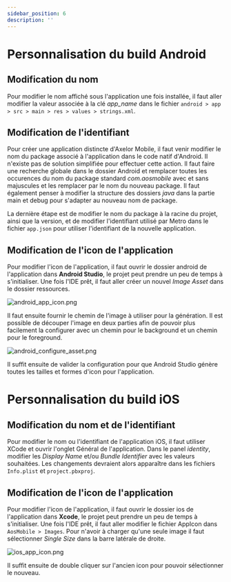 ```yaml
---
sidebar_position: 6
description: ''
---
```


# Personnalisation du build Android

## Modification du nom

Pour modifier le nom affiché sous l'application une fois installée, il faut aller modifier la valeur associée à la clé _app_name_ dans le fichier `android > app > src > main > res > values > strings.xml`.

## Modification de l'identifiant

Pour créer une application distincte d'Axelor Mobile, il faut venir modifier le nom du package associé à l'application dans le code natif d'Android. Il n'existe pas de solution simplifiée pour effectuer cette action. Il faut faire une recherche globale dans le dossier Android et remplacer toutes les occurences du nom du package standard _com.aosmobile_ avec et sans majuscules et les remplacer par le nom du nouveau package. Il faut également penser à modifier la structure des dossiers _java_ dans la partie main et debug pour s'adapter au nouveau nom de package.

La dernière étape est de modifier le nom du package à la racine du projet, ainsi que la version, et de modifier l'identifiant utilisé par Metro dans le fichier `app.json` pour utiliser l'identifiant de la nouvelle application.

## Modification de l'icon de l'application

Pour modifier l'icon de l'application, il faut ouvrir le dossier android de l'application dans **Android Studio**, le projet peut prendre un peu de temps à s'initialiser. Une fois l'IDE prêt, il faut aller créer un nouvel _Image Asset_ dans le dossier ressources.

![android_app_icon.png](/img/fr/android_app_icon.png)

Il faut ensuite fournir le chemin de l'image à utiliser pour la génération. Il est possible de découper l'image en deux parties afin de pouvoir plus facilement la configurer avec un chemin pour le background et un chemin pour le foreground.

![android_configure_asset.png](/img/fr/android_configure_asset.png)

Il suffit ensuite de valider la configuration pour que Android Studio génère toutes les tailles et formes d'icon pour l'application.

# Personnalisation du build iOS

## Modification du nom et de l'identifiant

Pour modifier le nom ou l'identifiant de l'application iOS, il faut utiliser XCode et ouvrir l'onglet Général de l'application. Dans le panel _identity_, modifier les _Display Name_ et/ou _Bundle Identifier_ avec les valeurs souhaitées. Les changements devraient alors apparaître dans les fichiers `Info.plist` et `project.pbxproj`.

## Modification de l'icon de l'application

Pour modifier l'icon de l'application, il faut ouvrir le dossier ios de l'application dans **Xcode**, le projet peut prendre un peu de temps à s'initialiser. Une fois l'IDE prêt, il faut aller modifier le fichier AppIcon dans `AosMobile > Images`. Pour n'avoir à charger qu'une seule image il faut sélectionner _Single Size_ dans la barre latérale de droite.

![ios_app_icon.png](/img/fr/ios_app_icon.png)

Il suffit ensuite de double cliquer sur l'ancien icon pour pouvoir sélectionner le nouveau.
